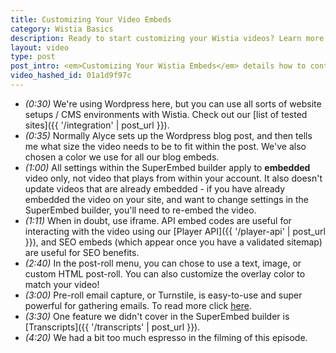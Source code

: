 ```yaml
---
title: Customizing Your Video Embeds
category: Wistia Basics
description: Ready to start customizing your Wistia videos? Learn more with this video episode from the Wistia Basics series!
layout: video
type: post
post_intro: <em>Customizing Your Wistia Embeds</em> details how to control the Wistia player that appears on your website.
video_hashed_id: 01a1d9f97c
---
```


* *(0:30)* We're using Wordpress here, but you can use all sorts of website setups / CMS environments with Wistia.  Check out our [list of tested sites]({{ '/integration' | post_url }}).
* *(0:35)* Normally Alyce sets up the Wordpress blog post, and then tells me what size the video needs to be to fit within the post. We've also chosen a color we use for all our blog embeds.
* *(1:00)* All settings within the SuperEmbed builder apply to **embedded** video only, not video that plays from within your account.  It also doesn't update videos that are already embedded - if you have already embedded the video on your site, and want to change settings in the SuperEmbed builder, you'll need to re-embed the video.
* *(1:11)* When in doubt, use iframe.  API embed codes are useful for interacting with the video using our [Player API]({{ '/player-api' | post_url }}), and SEO embeds (which appear once you have a validated sitemap) are useful for SEO benefits.
* *(2:40)* In the post-roll menu, you can chose to use a text, image, or custom HTML post-roll.  You can also customize the overlay color to match your video!
* *(3:00)* Pre-roll email capture, or Turnstile, is easy-to-use and super powerful for gathering emails. To read more click [here](http://wistia.com/product/turnstile).
* *(3:30)* One feature we didn't cover in the SuperEmbed builder is [Transcripts]({{ '/transcripts' | post_url }}).
* *(4:20)* We had a bit too much espresso in the filming of this episode.
